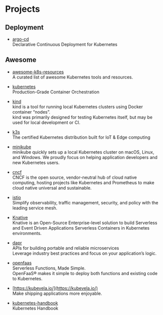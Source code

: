 # Projects

## Deployment

- [argo-cd](https://github.com/argoproj/argo-cd)
  <br/>Declarative Continuous Deployment for Kubernetes

## Awesome

- [awesome-k8s-resources](https://github.com/tomhuang12/awesome-k8s-resources)
  <br/>A curated list of awesome Kubernetes tools and resources.

- [kubernetes](https://kubernetes.io/)
  <br/>Production-Grade Container Orchestration
- [kind](https://kind.sigs.k8s.io/)
  <br/>kind is a tool for running local Kubernetes clusters using Docker container “nodes”.
  <br/>kind was primarily designed for testing Kubernetes itself, but may be used for local development or CI.
- [k3s](https://k3s.io/)
  <br/>The certified Kubernetes distribution built for IoT & Edge computing
- [minikube](https://minikube.sigs.k8s.io/)
  <br/>minikube quickly sets up a local Kubernetes cluster on macOS, Linux, and Windows. We proudly focus on helping
  application developers and new Kubernetes users.
- [cncf](https://www.cncf.io/)
  <br/>CNCF is the open source, vendor-neutral hub of cloud native computing, hosting projects like Kubernetes and
  Prometheus to make cloud native universal and sustainable.
- [istio](https://istio.io/)
  <br/>Simplify observability, traffic management, security, and policy with the leading service mesh.
- [Knative](https://knative.dev/)
  <br/>Knative is an Open-Source Enterprise-level solution to build Serverless and Event Driven Applications Serverless
  Containers in Kubernetes environments.
- [dapr](https://dapr.io/)
  <br/>APIs for building portable and reliable microservices
  <br/>Leverage industry best practices and focus on your application’s logic.
- [openfaas](https://www.openfaas.com/)
  <br/>Serverless Functions, Made Simple.
  <br/>OpenFaaS® makes it simple to deploy both functions and existing code to Kubernetes.
- [https://kubevela.io/](https://kubevela.io/)
  <br/>Make shipping applications more enjoyable.
- [kubernetes-handbook](https://github.com/feiskyer/kubernetes-handbook)
  <br/>Kubernetes Handbook